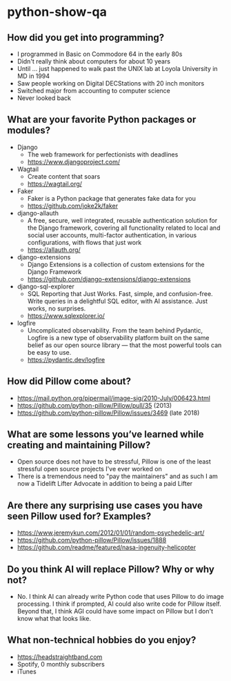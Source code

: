 # python-show-qa

## How did you get into programming?

- I programmed in Basic on Commodore 64 in the early 80s
- Didn't really think about computers for about 10 years
- Until … just happened to walk past the UNIX lab at Loyola University in MD in 1994
- Saw people working on Digital DECStations with 20 inch monitors
- Switched major from accounting to computer science
- Never looked back

## What are your favorite Python packages or modules?

- Django 
  - The web framework for perfectionists with deadlines
  - https://www.djangoproject.com/
- Wagtail
  - Create content that soars
  - https://wagtail.org/
- Faker
  - Faker is a Python package that generates fake data for you
  - https://github.com/joke2k/faker
- django-allauth
  - A free, secure, well integrated, reusable authentication solution for the Django framework, covering all functionality related to local and social user accounts, multi-factor authentication, in various configurations, with flows that just work
  - https://allauth.org/
- django-extensions
  - Django Extensions is a collection of custom extensions for the Django Framework
  - https://github.com/django-extensions/django-extensions
- django-sql-explorer
  - SQL Reporting that Just Works. Fast, simple, and confusion-free. Write queries in a delightful SQL editor, with AI assistance. Just works, no surprises.
  - https://www.sqlexplorer.io/
- logfire
  - Uncomplicated observability. From the team behind Pydantic, Logfire is a new type of observability platform built on the same belief as our open source library — that the most powerful tools can be easy to use.
  - https://pydantic.dev/logfire

## How did Pillow come about?

- https://mail.python.org/pipermail/image-sig/2010-July/006423.html
- https://github.com/python-pillow/Pillow/pull/35 (2013)
- https://github.com/python-pillow/Pillow/issues/3469 (late 2018)

## What are some lessons you’ve learned while creating and maintaining Pillow?

- Open source does not have to be stressful, Pillow is one of the least stressful open source projects I've ever worked on
- There is a tremendous need to "pay the maintainers" and as such I am now a Tidelift Lifter Advocate in addition to being a paid Lifter

## Are there any surprising use cases you have seen Pillow used for? Examples?

- https://www.jeremykun.com/2012/01/01/random-psychedelic-art/
- https://github.com/python-pillow/Pillow/issues/1888
- https://github.com/readme/featured/nasa-ingenuity-helicopter

## Do you think AI will replace Pillow? Why or why not?

- No. I think AI can already write Python code that uses Pillow to do image processing. I think if prompted, AI could also write code for Pillow itself. Beyond that, I think AGI could have some impact on Pillow but I don't know what that looks like.

## What non-technical hobbies do you enjoy?

- https://headstraightband.com
- Spotify, 0 monthly subscribers
- iTunes
